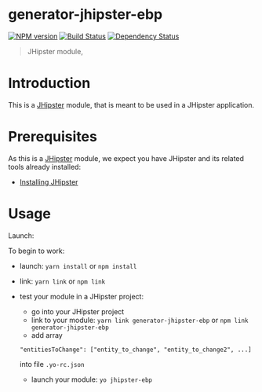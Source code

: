 # generator-jhipster-ebp
[![NPM version][npm-image]][npm-url] [![Build Status][travis-image]][travis-url] [![Dependency Status][daviddm-image]][daviddm-url]
> JHipster module, 

# Introduction

This is a [JHipster](http://jhipster.github.io/) module, that is meant to be used in a JHipster application.

# Prerequisites

As this is a [JHipster](http://jhipster.github.io/) module, we expect you have JHipster and its related tools already installed:

- [Installing JHipster](https://jhipster.github.io/installation.html)

# Usage

Launch:

To begin to work:
- launch: ```yarn install``` or ```npm install```

- link: ```yarn link``` or ```npm link```

- test your module in a JHipster project:

    - go into your JHipster project
    - link to your module: ```yarn link generator-jhipster-ebp``` 
    or  ```npm link generator-jhipster-ebp```
    - add array 
    
    ```"entitiesToChange": ["entity_to_change", "entity_to_change2", ...] ``` 
    
    into file ```.yo-rc.json```
    - launch your module: ```yo jhipster-ebp```

[npm-image]: https://img.shields.io/npm/v/generator-jhipster-ebp.svg
[npm-url]: https://npmjs.org/package/generator-jhipster-ebp
[travis-image]: https://travis-ci.org/maduzs/generator-jhipster-ebp.svg?branch=master
[travis-url]: https://travis-ci.org/maduzs/generator-jhipster-ebp
[daviddm-image]: https://david-dm.org/maduzs/generator-jhipster-ebp.svg?theme=shields.io
[daviddm-url]: https://david-dm.org/maduzs/generator-jhipster-ebp
"# generator-jhipster-ebp" 
